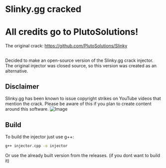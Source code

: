 # Slinky.gg cracked

# All credits go to PlutoSolutions!
The original crack: https://github.com/PlutoSolutions/Slinky
##
Decided to make an open-source version of the Slinky.gg crack injector. The original injector was closed source, so this version was created as an alternative.

## Disclaimer

Slinky.gg has been known to issue copyright strikes on YouTube videos that mention the crack. Please be aware of this if you plan to create content around this software.
![Image](https://exove.ovh/cdn/slinky_moment.png)
## Build

To build the injector just use g++:

```bash
g++ injector.cpp -o injector
```
Or use the already built version from the releases. (if you dont want to build it)
